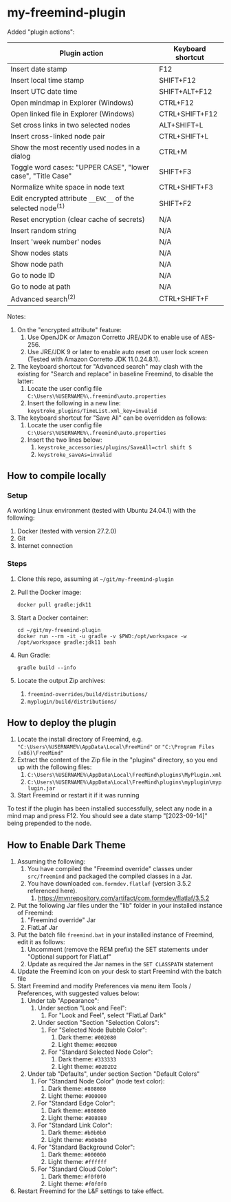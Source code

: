 # my-freemind-plugin

Added "plugin actions":

| Plugin action                                              | Keyboard shortcut |
|------------------------------------------------------------|-------------------|
|Insert date stamp                                           | F12               |
|Insert local time stamp                                     | SHIFT+F12         |
|Insert UTC date time                                        | SHIFT+ALT+F12     |
|Open mindmap in Explorer (Windows)                          | CTRL+F12          |
|Open linked file in Explorer (Windows)                      | CTRL+SHIFT+F12    |
|Set cross links in two selected nodes                       | ALT+SHIFT+L       |
|Insert cross-linked node pair                               | CTRL+SHIFT+L      |
|Show the most recently used nodes in a dialog               | CTRL+M            |
|Toggle word cases: "UPPER CASE", "lower case", "Title Case" | SHIFT+F3          |
|Normalize white space in node text                          | CTRL+SHIFT+F3     |
|Edit encrypted attribute `__ENC__` of the selected node<sup>(1)</sup> | SHIFT+F2          |
|Reset encryption (clear cache of secrets)                   | N/A               |
|Insert random string                                        | N/A               |
|Insert 'week number' nodes                                  | N/A               |
|Show nodes stats                                            | N/A               |
|Show node path                                              | N/A               |
|Go to node ID                                               | N/A               |
|Go to node at path                                          | N/A               |
|Advanced search<sup>(2)</sup>                               | CTRL+SHIFT+F      |

Notes:
1. On the "encrypted attribute" feature:
    1. Use OpenJDK or Amazon Corretto JRE/JDK to enable use of AES-256.
    2. Use JRE/JDK 9 or later to enable auto reset on user lock screen (Tested with Amazon Corretto JDK 11.0.24.8.1).
2. The keyboard shortcut for "Advanced search" may clash with the existing for "Search and replace" in baseline Freemind, to disable the latter:
    1. Locate the user config file `C:\Users\%USERNAME%\.freemind\auto.properties` 
    2. Insert the following in a new line: `keystroke_plugins/TimeList.xml_key=invalid`
3. The keyboard shortcut for "Save All" can be overridden as follows:
    1. Locate the user config file `C:\Users\%USERNAME%\.freemind\auto.properties` 
    2. Insert the two lines below:
        1. `keystroke_accessories/plugins/SaveAll=ctrl shift S`
        2. `keystroke_saveAs=invalid`


## How to compile locally

### Setup

A working Linux environment (tested with Ubuntu 24.04.1) with the following:

1. Docker (tested with version 27.2.0)
2. Git
3. Internet connection

### Steps

1. Clone this repo, assuming at `~/git/my-freemind-plugin`
2. Pull the Docker image:
    ```
    docker pull gradle:jdk11
    ```

3. Start a Docker container:
    ```
    cd ~/git/my-freemind-plugin
    docker run --rm -it -u gradle -v $PWD:/opt/workspace -w /opt/workspace gradle:jdk11 bash
    ```

4. Run Gradle:
    ```
    gradle build --info
    ```

5. Locate the output Zip archives:
    1. `freemind-overrides/build/distributions/`
    2. `myplugin/build/distributions/`
    

## How to deploy the plugin


1. Locate the install directory of Freemind, e.g. `"C:\Users\%USERNAME%\AppData\Local\FreeMind"` or `"C:\Program Files (x86)\FreeMind"`
2. Extract the content of the Zip file in the "plugins" directory, so you end up with the following files:
    1. `C:\Users\%USERNAME%\AppData\Local\FreeMind\plugins\MyPlugin.xml`
    2. `C:\Users\%USERNAME%\AppData\Local\FreeMind\plugins\myplugin\myplugin.jar`
3. Start Freemind or restart it if it was running

To test if the plugin has been installed successfully, select any node in a mind map and press F12. You should see a date stamp "[2023-09-14]" being prepended to the node.


## How to Enable Dark Theme

1. Assuming the following:
    1. You have compiled the "Freemind override" classes under `src/freemind` and packaged the compiled classes in a Jar.
    2. You have downloaded `com.formdev.flatlaf` (version 3.5.2 referenced here).
        1. https://mvnrepository.com/artifact/com.formdev/flatlaf/3.5.2
2. Put the following Jar files under the "lib" folder in your installed instance of Freemind:
    1. "Freemind override" Jar
    2. FlatLaf Jar
3. Put the batch file `freemind.bat` in your installed instance of Freemind, edit it as follows:
    1. Uncomment (remove the REM prefix) the SET statements under "Optional support for FlatLaf"
    2. Update as required the Jar names in the `SET CLASSPATH` statement
4. Update the Freemind icon on your desk to start Freemind with the batch file
5. Start Freemind and modify Preferences via menu item Tools / Preferences, with suggested values below:
    1. Under tab "Appearance":
        1. Under section "Look and Feel":
            1. For "Look and Feel", select "FlatLaf Dark"
        1. Under section "Section "Selection Colors":
            1. For "Selected Node Bubble Color":
                1. Dark theme: `#002080`
                2. Light theme: `#002080`
            2. For "Standard Selected Node Color":
                1. Dark theme: `#333333`
                2. Light theme: `#D2D2D2`
    2. Under tab "Defaults", under section Section "Default Colors"
        1. For "Standard Node Color" (node text color):
            1. Dark theme: `#808080`
            2. Light theme: `#000000`
        2. For "Standard Edge Color":
            1. Dark theme: `#808080`
            2. Light theme: `#808080`
        3. For "Standard Link Color":
            1. Dark theme: `#b0b0b0`
            2. Light theme: `#b0b0b0`
        4. For "Standard Background Color":
            1. Dark theme: `#000000`
            2. Light theme: `#ffffff`
        5. For "Standard Cloud Color":
            1. Dark theme: `#f0f0f0`
            2. Light theme: `#f0f0f0`
5. Restart Freemind for the L&F settings to take effect.
